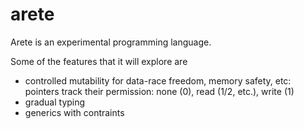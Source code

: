 # arete

Arete is an experimental programming language.

Some of the features that it will explore are

* controlled mutability for data-race freedom, memory safety, etc:
  pointers track their permission: none (0), read (1/2, etc.), write (1)
* gradual typing
* generics with contraints


